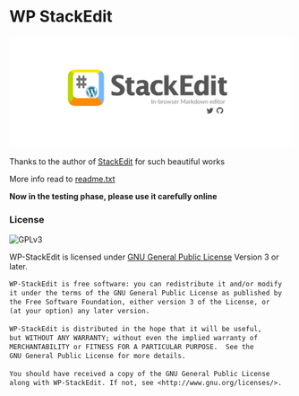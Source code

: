 # WP StackEdit

![wp-stackedit](./screenshot/wp-stackedit.png)

Thanks to the author of [StackEdit](https://github.com/benweet/stackedit.js) for such beautiful works

More info read to [readme.txt](readme.txt)

**Now in the testing phase, please use it carefully online**

### License

![GPLv3](https://www.gnu.org/graphics/gplv3-127x51.png)

WP-StackEdit is licensed under [GNU General Public License](https://www.gnu.org/licenses/gpl.html) Version 3 or later.

```
WP-StackEdit is free software: you can redistribute it and/or modify
it under the terms of the GNU General Public License as published by
the Free Software Foundation, either version 3 of the License, or
(at your option) any later version.

WP-StackEdit is distributed in the hope that it will be useful,
but WITHOUT ANY WARRANTY; without even the implied warranty of
MERCHANTABILITY or FITNESS FOR A PARTICULAR PURPOSE.  See the
GNU General Public License for more details.

You should have received a copy of the GNU General Public License
along with WP-StackEdit. If not, see <http://www.gnu.org/licenses/>.
```